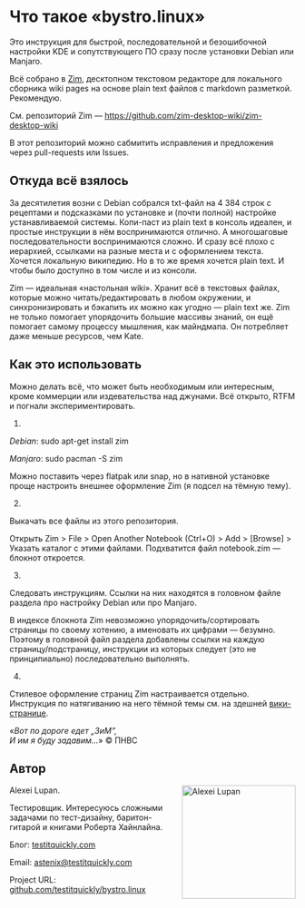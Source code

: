 # Что такое «bystro.linux»

Это инструкция для быстрой, последовательной и безошибочной настройки KDE и сопутствующего ПО сразу после установки Debian или Manjaro.

Всё собрано в [Zim](https://zim-wiki.org/), десктопном текстовом редакторе для локального сборника wiki pages на основе plain text файлов с markdown разметкой. Рекомендую.

См. репозиторий Zim — https://github.com/zim-desktop-wiki/zim-desktop-wiki

В этот репозиторий можно сабмитить исправления и предложения через pull-requests или Issues.

## Откуда всё взялось

За десятилетия возни с Debian собрался txt-файл на 4 384 строк с рецептами и подсказками по установке и (почти полной) настройке устанавливаемой системы. Копи-паст из plain text в консоль идеален, и простые инструкции в нём воспринимаются отлично. А многошаговые последовательности воспринимаются сложно. И сразу всё плохо с иерархией, ссылками на разные места и с оформлением текста. Хочется локальную википедию. Но в то же время хочется plain text. И чтобы было доступно в том числе и из консоли.

Zim — идеальная «настольная wiki». Хранит всё в текстовых файлах, которые можно читать/редактировать в любом окружении, и синхронизировать и бэкапить их можно как угодно — plain text же.  Zim не только помогает упорядочить большие массивы знаний, он ещё помогает самому процессу мышления, как майндмапа. Он потребляет даже меньше ресурсов, чем Kate.

## Как это использовать

Можно делать всё, что может быть необходимым или интересным, кроме коммерции или издевательства над джунами. Всё открыто, RTFM и погнали экспериментировать.

1)

*Debian*: sudo apt-get install zim

*Manjaro*: sudo pacman -S zim

Можно поставить через flatpak или snap, но в нативной установке проще настроить внешнее оформление Zim (я подсел на тёмную тему).

2)

Выкачать все файлы из этого репозитория.

Открыть Zim > File > Open Another Notebook (Ctrl+O) > Add > [Browse] > Указать каталог с этими файлами. Подхватится файл notebook.zim — блокнот откроется.

3)

Следовать инструкциям. Ссылки на них находятся в головном файле раздела про настройку Debian или про Manjaro.

В индексе блокнота Zim невозможно упорядочить/сортировать страницы по своему хотению, а именовать их цифрами — безумно. Поэтому в головной файл раздела добавлены ссылки на каждую страницу/подстраницу, инструкции из которых следует (это не принципиально) последовательно выполнять.

4)

Стилевое оформление страниц Zim настраивается отдельно. Инструкция по натягиванию на него тёмной темы  см. на здешней [вики-странице](https://github.com/testitquickly/ru-Debian-KDE-Setup-Memo/wiki/%D0%9D%D0%B0%D1%81%D1%82%D1%80%D0%BE%D0%B9%D0%BA%D0%B0-%D1%82%D1%91%D0%BC%D0%BD%D0%BE%D0%B9-%D1%82%D0%B5%D0%BC%D1%8B-Zim). 

«_Вот по дороге едет „ЗиМ”,<br />
И им я буду задавим…_» © ПНВС

## Автор

Alexei Lupan.
<img src="https://raw.githubusercontent.com/testitquickly/Software-Testing-Glossary/master/images/alexei_lupan.jpg" alt="Alexei Lupan" height="200" align="right" />

Тестировщик. Интересуюсь сложными задачами по тест-дизайну, баритон-гитарой и книгами Роберта Хайнлайна.

Блог: [testitquickly.com](https://testitquickly.com/)

Email: astenix@testitquickly.com

Project URL: [github.com/testitquickly/bystro.linux](https://github.com/testitquickly/bystro.linux)
